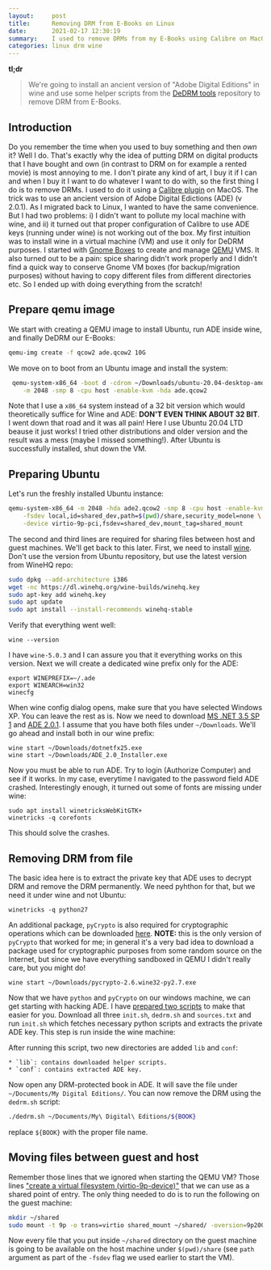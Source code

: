 ```yaml
---
layout:     post
title:      Removing DRM from E-Books on Linux
date:       2021-02-17 12:30:19
summary:    I used to remove DRMs from my E-Books using Calibre on MacOS because there is no Adobe Digital Editions on Linux. Now I've found way to solve this on Linux!
categories: linux drm wine
---
```


**tl;dr**
> We're going to install an ancient version of "Adobe Digital Editions" in wine and use some helper scripts
from the [DeDRM tools](https://github.com/apprenticeharper/DeDRM_tools) repository to remove DRM from E-Books.

## Introduction

Do you remember the time when you used to buy something and then *own* it? Well I do. That's exactly why the idea of putting DRM
on digital products that I have bought and own (in contrast to DRM on for example a rented movie) is most annoying to me. I don't pirate
any kind of art, I buy it if I can and when I buy it I want to do whatever I want to do with, so the first thing I do is to remove DRMs.
I used to do it using a [Calibre plugin](http://dedrm.com/) on MacOS.
The trick was to use an ancient version of Adobe Digital Edictions (ADE) (v 2.0.1).
As I migrated back to Linux, I wanted to have the same convenience.
But I had two problems: i) I didn't want to pollute my local machine with wine, and ii) it turned out that proper configuration of Calibre
to use ADE keys (running under wine) is not working out of the box.
My first intuition was to install wine in a virtual machine (VM) and use it only for DeDRM purposes.
I started with [Gnome Boxes](https://help.gnome.org/users/gnome-boxes/stable/) to create and manage [QEMU](https://www.qemu.org/) VMS.
It also turned out to be a pain: spice sharing didn't work properly and I didn't find a quick way to conserve Gnome VM boxes (for backup/migration purposes)
without having to copy different files from different directories etc.
So I ended up with doing everything from the scratch!

## Prepare qemu image

We start with creating a QEMU image to install Ubuntu, run ADE inside wine, and finally DeDRM our E-Books:

```bash
qemu-img create -f qcow2 ade.qcow2 10G
```

We move on to boot from an Ubuntu image and install the system:

```bash
 qemu-system-x86_64 -boot d -cdrom ~/Downloads/ubuntu-20.04-desktop-amd64.iso \
    -m 2048 -smp 8 -cpu host -enable-kvm -hda ade.qcow2
```

Note that I use a `x86_64` system instead of a 32 bit version which would theoretically suffice for Wine and ADE: **DON'T EVEN THINK ABOUT 32 BIT**. I went
down that road and it was all pain!
Here I use Ubuntu 20.04 LTD beause it just works! I tried other distributions and older version and the result was a mess (maybe I missed something!).
After Ubuntu is successfully installed, shut down the VM.

## Preparing Ubuntu

Let's run the freshly installed Ubuntu instance:

```bash
qemu-system-x86_64 -m 2048 -hda ade2.qcow2 -smp 8 -cpu host -enable-kvm \
    -fsdev local,id=shared_dev,path=$(pwd)/share,security_model=none \
    -device virtio-9p-pci,fsdev=shared_dev,mount_tag=shared_mount
```

The second and third lines are required for sharing files between host and guest machines. We'll get back to this later.
First, we need to install [wine](https://www.winehq.org/).
Don't use the version from Ubuntu repository, but use the latest version from WineHQ repo:

```bash
sudo dpkg --add-architecture i386
wget -nc https://dl.winehq.org/wine-builds/winehq.key
sudo apt-key add winehq.key
sudo apt update
sudo apt install --install-recommends winehq-stable
```

Verify that everything went well:

```
wine --version
```

I have `wine-5.0.3` and I can assure you that it everything works on this version.
Next we will create a dedicated wine prefix only for the ADE:

```
export WINEPREFIX=~/.ade
export WINEARCH=win32
winecfg
```

When wine config dialog opens, make sure that you have selected Windows XP. You can leave the rest as is.
Now we need to download [MS .NET 3.5 SP 1](https://www.microsoft.com/en-us/download/details.aspx?id=25150) and [ADE 2.0.1](https://www.adobe.com/support/digitaleditions/downloads.html).
I assume that you have both files under `~/Downloads`.
We'll go ahead and install both in our wine prefix:

```
wine start ~/Downloads/dotnetfx25.exe
wine start ~/Downloads/ADE_2.0_Installer.exe
```

Now you must be able to run ADE. Try to login (Authorize Computer) and see if it works. In my case, everytime I navigated to the password field ADE crashed. Interestingly enough, it
turned out some of fonts are missing under wine:

```
sudo apt install winetricksWebKitGTK+
winetricks -q corefonts
```

This should solve the crashes.

## Removing DRM from file

The basic idea here is to extract the private key that ADE uses to decrypt DRM and remove the DRM permanently.
We need pyhthon for that, but we need it under wine and not Ubuntu:

```
winetricks -q python27
```

An additional package, `pyCrypto` is also required for cryptographic operations which can be downloaded [here](http://www.voidspace.org.uk/python/modules.shtml#pycrypto).
**NOTE:** this is the only version of `pyCrypto` that worked for me; in general it's a very bad idea to download a package used for cryptographic purposes from some random
source on the Internet, but since we have everything sandboxed in QEMU I didn't really care, but you might do!

```
wine start ~/Downloads/pycrypto-2.6.wine32-py2.7.exe
```

Now that we have `python` and `pyCrypto` on our windows machine, we can get starting with hacking ADE.
I have [prepared two scripts](https://gist.github.com/yan-foto/9dc0ce22ef2b1f0d9131565b60acb1c5#file-0-readme-txt-L11) to make that easier for you.
Download all three `init.sh`, `dedrm.sh` and `sources.txt` and run `init.sh` which fetches necessary python scripts and extracts
the private ADE key. This step is run inside the wine machine:

<script src="https://gist.github.com/yan-foto/9dc0ce22ef2b1f0d9131565b60acb1c5.js?file=init.sh"></script>

After running this script, two new directories are added `lib` and `conf`:

    * `lib`: contains downloaded helper scripts.
    * `conf`: contains extracted ADE key.

Now open any DRM-protected book in ADE. It will save the file under `~/Documents/My Digital Editions/`.
You can now remove the DRM using the `dedrm.sh` script:

<script src="https://gist.github.com/yan-foto/9dc0ce22ef2b1f0d9131565b60acb1c5.js?file=dedrm.sh"></script>

```bash
./dedrm.sh ~/Documents/My\ Digital\ Editions/${BOOK}
```

replace `${BOOK}` with the proper file name.

## Moving files between guest and host

Remember those lines that we ignored when starting the QEMU VM? Those lines ["create a virtual filesystem (virtio-9p-device)"](https://wiki.qemu.org/Documentation/9psetup)
that we can use as a shared point of entry.
The only thing needed to do is to run the following on the guest machine:

```bash
mkdir ~/shared
sudo mount -t 9p -o trans=virtio shared_mount ~/shared/ -oversion=9p2000.L,posixacl,msize=104857600,cache=loose
```

Now every file that you put inside `~/shared` directory on the guest machine is going to be available on the host machine
under `$(pwd)/share` (see `path` argument as part of the `-fsdev` flag we used earlier to start the VM).

